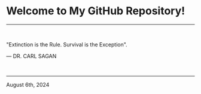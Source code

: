 # Welcome to My GitHub Repository!

---

<br>

"Extinction is the Rule. Survival is the Exception"\.

― DR. CARL SAGAN
 
</br>

---
August 6th, 2024
